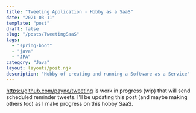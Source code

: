 ```yaml
---
title: "Tweeting Application - Hobby as a SaaS"
date: "2021-03-11"
template: "post"
draft: false
slug: "/posts/TweetingSaaS"
tags:
  - "spring-boot"
  - "java"
  - "JPA"
category: "Java"
layout: layouts/post.njk
description: "Hobby of creating and running a Software as a Service"
---
```



https://github.com/payne/tweeting is work in progress (wip) that will send scheduled reminder tweets.  I'll be updating this post (and maybe making others too) as I make progress on 
this
hobby SaaS.


